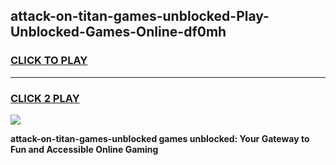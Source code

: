 
## attack-on-titan-games-unblocked-Play-Unblocked-Games-Online-df0mh
<h3>
<a href="https://premium76.site?title=attack-on-titan-games-unblocked&ref=24A">CLICK TO PLAY</a></h3>
<hr>

<h3>
<a href="https://premium76.site?title=attack-on-titan-games-unblocked&ref=24A">CLICK 2 PLAY</a>
  
</h3>

<a href="https://premium76.site?title=attack-on-titan-games-unblocked&ref=24A"><img src="https://clearcache.store/games.png"></a>


**attack-on-titan-games-unblocked games unblocked: Your Gateway to Fun and Accessible Online Gaming**
